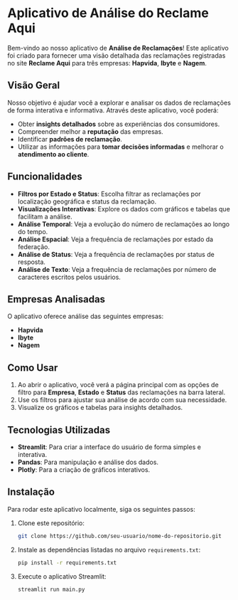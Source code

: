 # Aplicativo de Análise do Reclame Aqui

Bem-vindo ao nosso aplicativo de **Análise de Reclamações**! Este aplicativo foi criado para fornecer uma visão detalhada das reclamações registradas no site **Reclame Aqui** para três empresas: **Hapvida**, **Ibyte** e **Nagem**.

## Visão Geral

Nosso objetivo é ajudar você a explorar e analisar os dados de reclamações de forma interativa e informativa. Através deste aplicativo, você poderá:
- Obter **insights detalhados** sobre as experiências dos consumidores.
- Compreender melhor a **reputação** das empresas.
- Identificar **padrões de reclamação**.
- Utilizar as informações para **tomar decisões informadas** e melhorar o **atendimento ao cliente**.

## Funcionalidades

- **Filtros por Estado e Status**: Escolha filtrar as reclamações por localização geográfica e status da reclamação.
- **Visualizações Interativas**: Explore os dados com gráficos e tabelas que facilitam a análise.
- **Análise Temporal**: Veja a evolução do número de reclamações ao longo do tempo.
- **Análise Espacial**: Veja a frequência de reclamações por estado da federação.
- **Análise de Status**: Veja a frequência de reclamações por status de resposta.
- **Análise de Texto**: Veja a frequência de reclamações por número de caracteres escritos pelos usuários.


## Empresas Analisadas

O aplicativo oferece análise das seguintes empresas:

- **Hapvida**
- **Ibyte**
- **Nagem**

## Como Usar

1. Ao abrir o aplicativo, você verá a página principal com as opções de filtro para **Empresa**, **Estado** e **Status** das reclamações na barra lateral.
2. Use os filtros para ajustar sua análise de acordo com sua necessidade.
3. Visualize os gráficos e tabelas para insights detalhados.

## Tecnologias Utilizadas

- **Streamlit**: Para criar a interface do usuário de forma simples e interativa.
- **Pandas**: Para manipulação e análise dos dados.
- **Plotly**: Para a criação de gráficos interativos.

## Instalação

Para rodar este aplicativo localmente, siga os seguintes passos:

1. Clone este repositório:
   ```bash
   git clone https://github.com/seu-usuario/nome-do-repositorio.git
2. Instale as dependências listadas no arquivo ```requirements.txt```:
   ```bash
   pip install -r requirements.txt
3. Execute o aplicativo Streamlit:
   ```bash
   streamlit run main.py
